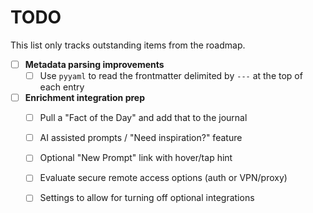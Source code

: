 # TODO

This list only tracks outstanding items from the roadmap.

- [ ] **Metadata parsing improvements**
  - [ ] Use `pyyaml` to read the frontmatter delimited by `---` at the top of each entry

- [ ] **Enrichment integration prep**
  - [ ] Pull a "Fact of the Day" and add that to the journal
  - [ ] AI assisted prompts / "Need inspiration?" feature
  - [ ] Optional "New Prompt" link with hover/tap hint
  - [ ] Evaluate secure remote access options (auth or VPN/proxy)
  - [ ] Settings to allow for turning off optional integrations

